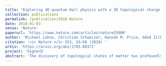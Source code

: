 ```yaml
---
title: "Exploring 4D quantum Hall physics with a 2D topological charge pump"
collection: publications
permalink: /publication/2018-Nature
date: 2018-01-03
venue: 'Nature'
paperurl: 'https://www.nature.com/articles/nature25000'
author: 'Michael Lohse, Christian Schweizer, Hannah M. Price, Oded Zilberberg and Immanuel Bloch'
citation: '<i> Nature </i> 553, 55–58 (2018) '
arXiv: 'https://arxiv.org/abs/1705.08371'
project: 'higherD'
abstract: 'The discovery of topological states of matter has profoundly augmented our understanding of phase transitions in physical systems. Instead of local order parameters, topological phases are described by global topological invariants and are therefore robust against perturbations. A prominent example thereof is the two-dimensional integer quantum Hall effect. It is characterized by the first Chern number which manifests in the quantized Hall response induced by an external electric field. Generalizing the quantum Hall effect to four-dimensional systems leads to the appearance of a novel non-linear Hall response that is quantized as well, but described by a 4D topological invariant - the second Chern number. Here, we report on the first observation of a bulk response with intrinsic 4D topology and the measurement of the associated second Chern number. By implementing a 2D topological charge pump with ultracold bosonic atoms in an angled optical superlattice, we realize a dynamical version of the 4D integer quantum Hall effect. Using a small atom cloud as a local probe, we fully characterize the non-linear response of the system by in-situ imaging and site-resolved band mapping. Our findings pave the way to experimentally probe higher-dimensional quantum Hall systems, where new topological phases with exotic excitations are predicted.'
---
```

